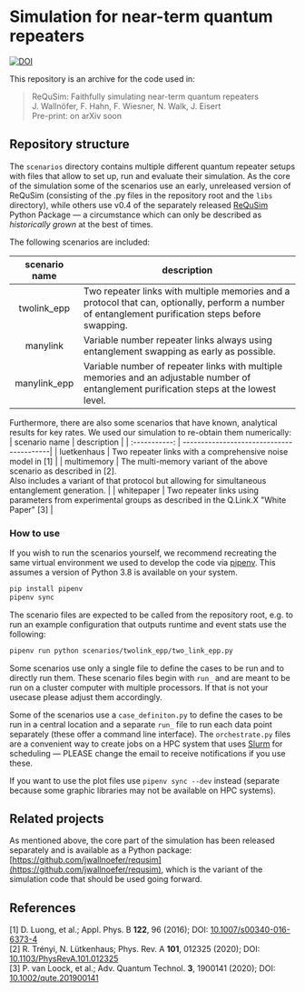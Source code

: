 # Simulation for near-term quantum repeaters


[![DOI](https://zenodo.org/badge/573417154.svg)](https://zenodo.org/badge/latestdoi/573417154)


This repository is an archive for the code used in:

> ReQuSim: Faithfully simulating near-term quantum repeaters <br>
> J. Wallnöfer, F. Hahn, F. Wiesner, N. Walk, J. Eisert <br>
> Pre-print: on arXiv soon

## Repository structure

The `scenarios` directory contains multiple different quantum repeater setups with files that allow to set up, run and evaluate their simulation.
As the core of the simulation some of the scenarios use an early, unreleased version of ReQuSim 
(consisting of the .py files in the repository root and the `libs` directory),
while others use v0.4 of the separately released [ReQuSim](https://github.com/jwallnoefer/requsim) Python Package &mdash; 
a circumstance which can only be described as _historically grown_ at the best of times.

The following scenarios are included:

| scenario name | description                              |
| :-----------: | -----------------------------------------|
| twolink_epp   | Two repeater links with multiple memories and a protocol that can, optionally, perform a number of entanglement purification steps before swapping. |
| manylink      | Variable number repeater links always using entanglement swapping as early as possible. |
| manylink_epp  | Variable number of repeater links with multiple memories and an adjustable number of entanglement purification steps at the lowest level. |

Furthermore, there are also some scenarios that have known, analytical results for key rates. We used our simulation to re-obtain them numerically:
| scenario name | description                              |
| :-----------: | -----------------------------------------|
| luetkenhaus   | Two repeater links with a comprehensive noise model in [1] |
| multimemory   | The multi-memory variant of the above scenario as described in [2]. <br> Also includes a variant of that protocol but allowing for simultaneous entanglement generation. |
| whitepaper    | Two repeater links using parameters from experimental groups as described in the Q.Link.X "White Paper" [3] |


### How to use

If you wish to run the scenarios yourself, we recommend recreating the same virtual environment we used to develop the code via [pipenv](https://pipenv.pypa.io/en/latest/). 
This assumes a version of Python 3.8 is available on your system. 

```bash
pip install pipenv
pipenv sync
```

The scenario files are expected to be called from the repository root, e.g. to run an example configuration that outputs runtime and event stats use the following: 
```bash
pipenv run python scenarios/twolink_epp/two_link_epp.py
```

Some scenarios use only a single file to define the cases to be run and to directly run them. These scenario files begin with `run_` and are meant to be run on a cluster computer with multiple processors.
If that is not your usecase please adjust them accordingly.

Some of the scenarios use a `case_definiton.py` to define the cases to be run in a central location and a separate `run_` file to run each data point separately
(these offer a command line interface). The `orchestrate.py` files are a convenient way to create jobs on a HPC system that uses [Slurm](https://slurm.schedmd.com/) for scheduling 
&mdash; PLEASE change the email to receive notifications if you use these.

If you want to use the plot files use `pipenv sync --dev` instead (separate because some graphic libraries may not be available on HPC systems).

## Related projects

As mentioned above, the core part of the simulation has been released separately and is available as a Python package: 
[https://github.com/jwallnoefer/requsim](https://github.com/jwallnoefer/requsim), which is the variant of the simulation code that should be used going forward.

## References

[1] D. Luong, et al.; Appl. Phys. B __122__, 96 (2016); DOI: [10.1007/s00340-016-6373-4](https://doi.org/10.1007/s00340-016-6373-4) <br>
[2] R. Trényi, N. Lütkenhaus; Phys. Rev. A __101__, 012325 (2020); DOI: [10.1103/PhysRevA.101.012325](https://doi.org/10.1103/PhysRevA.101.012325) <br>
[3] P. van Loock, et al.; Adv. Quantum Technol. __3__, 1900141 (2020); DOI: [10.1002/qute.201900141](https://doi.org/10.1002/qute.201900141)
